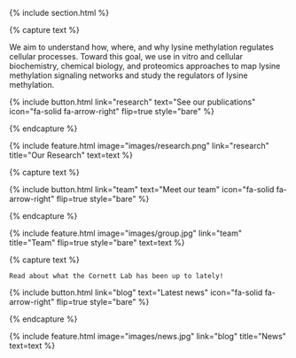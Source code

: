 ---
---


{% include section.html %}

{% capture text %}

We aim to understand how, where, and why lysine methylation regulates cellular processes. Toward this goal, we use in vitro and cellular biochemistry, chemical biology, and proteomics approaches to map lysine methylation signaling networks and study the regulators of lysine methylation.

{%
  include button.html
  link="research"
  text="See our publications"
  icon="fa-solid fa-arrow-right"
  flip=true
  style="bare"
%}

{% endcapture %}

{%
  include feature.html
  image="images/research.png"
  link="research"
  title="Our Research"
  text=text
%}

{% capture text %}

{%
  include button.html
  link="team"
  text="Meet our team"
  icon="fa-solid fa-arrow-right"
  flip=true
  style="bare"
%}

{% endcapture %}

{%
  include feature.html
  image="images/group.jpg"
  link="team"
  title="Team"
  flip=true
  style="bare"
  text=text
%}

{% capture text %}

    Read about what the Cornett Lab has been up to lately!

{%
  include button.html
  link="blog"
  text="Latest news"
  icon="fa-solid fa-arrow-right"
  flip=true
  style="bare"
%}

{% endcapture %}

{%
  include feature.html
  image="images/news.jpg"
  link="blog"
  title="News"
  text=text
%}
